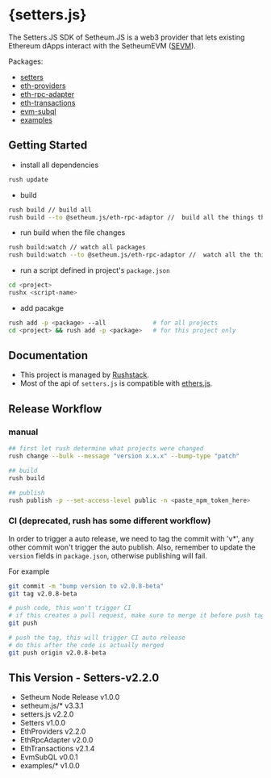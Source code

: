 # {setters.js}

The Setters.JS SDK of Setheum.JS is a web3 provider that lets existing Ethereum dApps interact with the SetheumEVM ([SEVM](https://github.com/Setheum-Labs/Setheum/tree/master/lib-serml/evm)).

Packages:

- [setters](./setters)
- [eth-providers](./eth-providers)
- [eth-rpc-adapter](./eth-rpc-adapter)
- [eth-transactions](./eth-transactions)
- [evm-subql](./evm-subql)
- [examples](./examples)

## Getting Started

- install all dependencies

```bash
rush update
```

- build

```bash
rush build // build all
rush build --to @setheum.js/eth-rpc-adaptor //  build all the things that @setheum.js/eth-rpc-adaptor depends on, and also @setheum.js/eth-rpc-adaptor itself
```

- run build when the file changes

```bash
rush build:watch // watch all packages
rush build:watch --to @setheum.js/eth-rpc-adaptor //  watch all the things that @setheum.js/eth-rpc-adaptor depends on, and also @setheum.js/eth-rpc-adaptor itself
```

- run a script defined in project's `package.json`

```bash
cd <project>
rushx <script-name>
```

- add pacakge

```bash
rush add -p <package> --all             # for all projects
cd <project> && rush add -p <package>   # for this project only
```

## Documentation

- This project is managed by [Rushstack](https://github.com/microsoft/rushstack).
- Most of the api of `setters.js` is compatible with [ethers.js](https://docs.ethers.io/v5/single-page/).

## Release Workflow

### manual

```bash
## first let rush determine what projects were changed
rush change --bulk --message "version x.x.x" --bump-type "patch"

## build
rush build

## publish
rush publish -p --set-access-level public -n <paste_npm_token_here>
```

### CI (deprecated, rush has some different workflow)

In order to trigger a auto release, we need to tag the commit with 'v*', any other commit won't trigger the auto publish. Also, remember to update the `version` fields in `package.json`, otherwise publishing will fail.

For example

```bash
git commit -m "bump version to v2.0.8-beta"
git tag v2.0.8-beta

# push code, this won't trigger CI
# if this creates a pull request, make sure to merge it before push tag
git push

# push the tag, this will trigger CI auto release
# do this after the code is actually merged
git push origin v2.0.8-beta
```

## This Version - Setters-v2.2.0

- Setheum Node Release v1.0.0
- setheum.js/* v3.3.1
- setters.js v2.2.0
- Setters v1.0.0
- EthProviders v2.2.0
- EthRpcAdapter v2.0.0
- EthTransactions v2.1.4
- EvmSubQL v0.0.1
- examples/* v1.0.0
